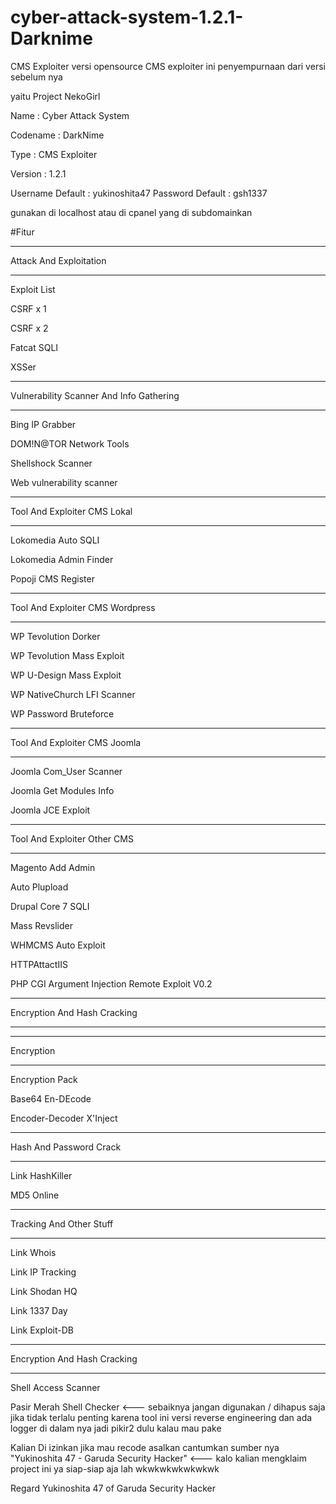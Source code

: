 # cyber-attack-system-1.2.1-Darknime

CMS Exploiter versi opensource CMS exploiter ini penyempurnaan dari versi sebelum nya 

yaitu Project NekoGirl

Name : Cyber Attack System 

Codename : DarkNime

Type : CMS Exploiter

Version : 1.2.1

Username Default : yukinoshita47
Password Default : gsh1337

gunakan di localhost atau di cpanel yang di subdomainkan

#Fitur

__________________________________________

Attack And Exploitation
__________________________________________

Exploit List

CSRF x 1

CSRF x 2

Fatcat SQLI

XSSer

__________________________________________

Vulnerability Scanner And Info Gathering
__________________________________________

Bing IP Grabber

DOM!N@TOR Network Tools

Shellshock Scanner

Web vulnerability scanner

__________________________________________

Tool And Exploiter CMS Lokal
__________________________________________

Lokomedia Auto SQLI

Lokomedia Admin Finder

Popoji CMS Register

__________________________________________

Tool And Exploiter CMS Wordpress
__________________________________________

WP Tevolution Dorker

WP Tevolution Mass Exploit

WP U-Design Mass Exploit

WP NativeChurch LFI Scanner

WP Password Bruteforce

__________________________________________

Tool And Exploiter CMS Joomla
__________________________________________

Joomla Com_User Scanner

Joomla Get Modules Info

Joomla JCE Exploit

__________________________________________

Tool And Exploiter Other CMS
__________________________________________

Magento Add Admin

Auto Plupload

Drupal Core 7 SQLI

Mass Revslider

WHMCMS Auto Exploit

HTTPAttactIIS 

PHP CGI Argument Injection Remote Exploit V0.2 

__________________________________________

Encryption And Hash Cracking
__________________________________________

__________________________________________

Encryption
__________________________________________

Encryption Pack

Base64 En-DEcode

Encoder-Decoder X'Inject

__________________________________________

Hash And Password Crack
__________________________________________

Link HashKiller

MD5 Online

__________________________________________

Tracking And Other Stuff
__________________________________________

Link Whois

Link IP Tracking

Link Shodan HQ

Link 1337 Day

Link Exploit-DB 

__________________________________________

Encryption And Hash Cracking
__________________________________________

Shell Access Scanner

Pasir Merah Shell Checker <--- sebaiknya jangan digunakan / dihapus saja jika tidak terlalu penting karena tool ini versi reverse engineering dan ada logger di dalam nya jadi pikir2 dulu kalau mau pake 

Kalian Di izinkan jika mau recode asalkan cantumkan sumber nya "Yukinoshita 47 - Garuda Security Hacker" <--- kalo kalian
mengklaim project ini ya siap-siap aja lah wkwkwkwkwkwkwk

Regard Yukinoshita 47 of Garuda Security Hacker
